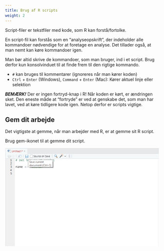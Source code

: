 ```yaml
---
title: Brug af R scripts
weight: 2
---
```

Script-filer er tekstfiler med kode, som R kan forstå/fortolke.

En script-fil kan forstås som en “analyseopskrift”, der indeholder alle
kommandoer nødvendige for at foretage en analyse. Det tillader også, at
man nemt kan køre kommandoer igen.

Man bør altid skrive de kommandoer, som man bruger, ind i et script.
Brug derfor kun konsolvinduet til at finde frem til den rigtige
kommando.

- `#` kan bruges til kommentarer (ignoreres når man kører koden)
- `Ctrl` + `Enter` (Windows), `Command` + `Enter` (Mac): Kører aktuel
  linje eller selektion

***BEMÆRK!*** Der er ingen fortryd-knap i R! Når koden er kørt, er
ændringen sket. Den eneste måde at “fortryde” er ved at genskabe det,
som man har lavet, ved at køre tidligere kode igen. Netop derfor er
scripts vigtige.

## Gem dit arbejde

Det vigtigste at gemme, når man arbejder med R, er at gemme sit R
script.

Brug gem-ikonet til at gemme dit script.

![save](/save-script.png)
